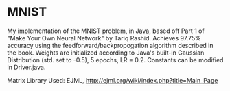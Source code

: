 # MNIST

My implementation of the MNIST problem, in Java, based off Part 1 of "Make Your Own Neural Network" by Tariq Rashid.
Achieves 97.75% accuracy using the feedforward/backpropogation algorithm described in the book. Weights are initialized according to Java's built-in Gaussian Distribution (std. set to -0.5), 5 epochs, LR = 0.2. Constants can be modified in Driver.java.

Matrix Library Used: EJML, http://ejml.org/wiki/index.php?title=Main_Page
